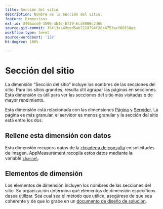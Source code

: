 ```yaml
---
title: Sección del sitio
description: Nombre de la sección del sitio.
feature: Dimensions
exl-id: 349bace0-4596-4b4c-bf29-6cd8866c246b
source-git-commit: 35413ac43eed5ab7218794f26e4753acf08f18ee
workflow-type: tm+mt
source-wordcount: '137'
ht-degree: 100%

---
```


# Sección del sitio

La dimensión “Sección del sitio” incluye los nombres de las secciones del sitio. Para los sitios grandes, resulta útil agrupar las páginas en secciones. Esta dimensión es útil para ver las secciones del sitio más visitadas o de mayor rendimiento.

Esta dimensión está relacionada con las dimensiones [Página](page.md) y [Servidor](server.md). La página es más granular, el servidor es menos granular y la sección del sitio está entre los dos.

## Rellene esta dimensión con datos

Esta dimensión recupera datos de la [`ch`cadena de consulta](/help/implement/validate/query-parameters.md) en solicitudes de imagen. AppMeasurement recopila estos datos mediante la variable [`channel`](/help/implement/vars/page-vars/channel.md).

## Elementos de dimensión

Los elementos de dimensión incluyen los nombres de las secciones del sitio. Su organización determina qué elementos de dimensión específicos desea utilizar. Sea cual sea el método que utilice, asegúrese de que sea coherente y de que lo grabe en un [documento de diseño de solución](/help/implement/prepare/solution-design.md).
